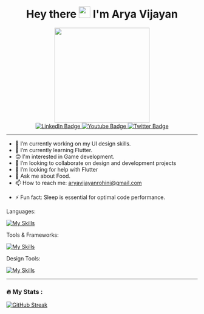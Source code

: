 
<!-- ![linkedin](https://github.com/AryaV14/AryaV14/assets/99739280/22b0d006-7ca1-4b20-b7fc-864c4ac73337) -->
<h1 align="center">
  Hey there
  <img src="https://media.giphy.com/media/hvRJCLFzcasrR4ia7z/giphy.gif" width="30px"/ >
  I'm Arya Vijayan
</h1>
 
<div id="header" align="center">
  <img src="https://media.giphy.com/media/OmJgoTRDIljEMJVScS/giphy.gif" width="250"/>
</div>

<div id="badges" align="center">
  <a href="https://www.linkedin.com/in/arya-vijayan-0b1835223/">
    <img src="https://img.shields.io/badge/LinkedIn-blue?style=for-the-badge&logo=linkedin&logoColor=white" alt="LinkedIn Badge"/>
  </a>
  <a href="https://aryav14.github.io/Portfolio/">
    <img src="https://img.shields.io/badge/Website-red?style=for-the-badge&logo=web&logoColor=white" alt="Youtube Badge"/>
  </a>
  <a href="http://twitter.com/AryaV140502">
    <img src="https://img.shields.io/badge/Twitter-blue?style=for-the-badge&logo=twitter&logoColor=white" alt="Twitter Badge"/>
  </a>
</div>
<div align="center">
  <img src="https://komarev.com/ghpvc/?username=AryaV14&style=flat-square&color=blue" alt=""/>
</div>

<hr>


- 🔭 I’m currently working on my UI design skills.
- 🌱 I’m currently learning Flutter.
- 🙃 I'm interested in Game development.
- 👯 I’m looking to collaborate on design and development projects
- 🤔 I’m looking for help with Flutter
- 💬 Ask me about Food.
- 📫 How to reach me: aryavijayanrohini@gmail.com
<!-- - 😄 Pronouns: ... -->
- ⚡ Fun fact: Sleep is essential for optimal code performance.


 
 

Languages: 
  
[![My Skills](https://skillicons.dev/icons?i=c,java,cpp,python,dart&theme=light)](https://skillicons.dev)

Tools & Frameworks:
 
 
[![My Skills](https://skillicons.dev/icons?i=html,css,flask,flutter&theme=light)](https://skillicons.dev)

Design Tools:
 
 
[![My Skills](https://skillicons.dev/icons?i=figma,ps,ai,&theme=light)](https://skillicons.dev)

---


### :fire: My Stats :

[![GitHub Streak](http://github-readme-streak-stats.herokuapp.com?user=AryaV14&theme=dark&background=000000)](https://git.io/streak-stats)
